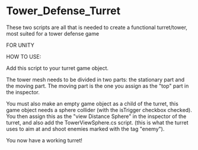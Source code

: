 # Tower_Defense_Turret
These two scripts are all that is needed to create a functional turret/tower, most suited for a tower defense game

FOR UNITY

HOW TO USE:

Add this script to your turret game object.

The tower mesh needs to be divided in two parts: the stationary part and the moving part.
The moving part is the one you assign as the "top" part in the inspector.

You must also make an empty game object as a child of the turret, this game object needs a sphere collider (with the isTrigger checkbox checked). You then assign this as the "view Distance Sphere" in the inspector of the turret, and also add the TowerViewSphere.cs script. (this is what the turret uses to aim at and shoot enemies marked with the tag "enemy").

You now have a working turret!
